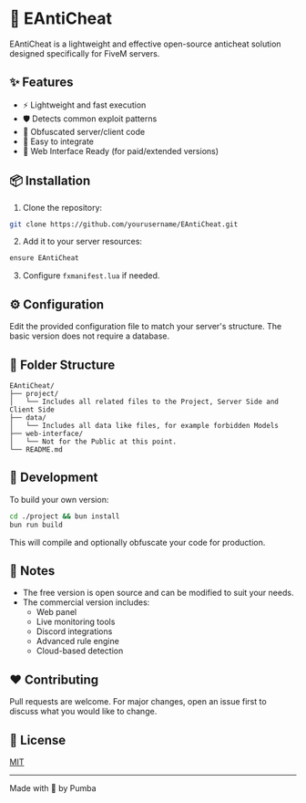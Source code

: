 # 🐗 EAntiCheat

EAntiCheat is a lightweight and effective open-source anticheat solution designed specifically for FiveM servers.

## ✨ Features

- ⚡ Lightweight and fast execution
- 🛡️ Detects common exploit patterns
- 🔐 Obfuscated server/client code
- 🧩 Easy to integrate
- 📝 Web Interface Ready (for paid/extended versions)

## 📦 Installation

1. Clone the repository:

```bash
git clone https://github.com/yourusername/EAntiCheat.git
```

2. Add it to your server resources:

```bash
ensure EAntiCheat
```

3. Configure `fxmanifest.lua` if needed.

## ⚙️ Configuration

Edit the provided configuration file to match your server's structure. The basic version does not require a database.

## 📁 Folder Structure

```
EAntiCheat/
├── project/
│   └── Includes all related files to the Project, Server Side and Client Side
├── data/
│   └── Includes all data like files, for example forbidden Models
├── web-interface/
│   └── Not for the Public at this point.
└── README.md
```

## 🧪 Development

To build your own version:

```bash
cd ./project && bun install
bun run build
```

This will compile and optionally obfuscate your code for production.

## 📌 Notes

- The free version is open source and can be modified to suit your needs.
- The commercial version includes:
  - Web panel
  - Live monitoring tools
  - Discord integrations
  - Advanced rule engine
  - Cloud-based detection

## ❤️ Contributing

Pull requests are welcome. For major changes, open an issue first to discuss what you would like to change.

## 📄 License

[MIT](LICENSE)

---

Made with 🐗 by Pumba
